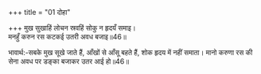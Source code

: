 +++
title = "01 दोहा"

+++
मुख सुखाहिं लोचन स्रवहिं सोकु न हृदयँ समाइ।  
मनहुँ करुन रस कटकई उतरी अवध बजाइ॥46॥  

भावार्थ:-सबके मुख सूखे जाते हैं, आँखों से आँसू बहते हैं, शोक हृदय में नहीं समाता। मानो करुणा रस की सेना अवध पर डङ्का बजाकर उतर आई हो॥46॥  



